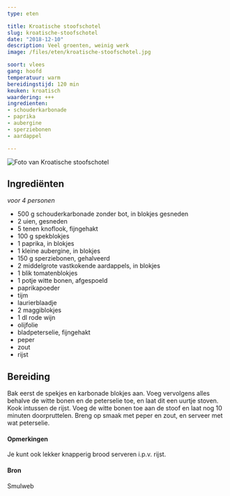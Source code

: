 ```yaml
---
type: eten

title: Kroatische stoofschotel
slug: kroatische-stoofschotel
date: "2018-12-10"
description: Veel groenten, weinig werk
image: /files/eten/kroatische-stoofschotel.jpg

soort: vlees
gang: hoofd
temperatuur: warm
bereidingstijd: 120 min
keuken: kroatisch
waardering: +++
ingredienten:
- schouderkarbonade
- paprika
- aubergine
- sperziebonen
- aardappel

---
```


![Foto van Kroatische stoofschotel](/files/eten/kroatische-stoofschotel.jpg)

## Ingrediënten

*voor 4 personen*

* 500 g schouderkarbonade zonder bot, in blokjes gesneden
* 2 uien, gesneden
* 5 tenen knoflook, fijngehakt
* 100 g spekblokjes
* 1 paprika, in blokjes
* 1 kleine aubergine, in blokjes
* 150 g sperziebonen, gehalveerd
* 2 middelgrote vastkokende aardappels, in blokjes
* 1 blik tomatenblokjes
* 1 potje witte bonen, afgespoeld
* paprikapoeder
* tijm
* laurierblaadje
* 2 maggiblokjes
* 1 dl rode wijn
* olijfolie
* bladpeterselie, fijngehakt
* peper
* zout
* rijst

## Bereiding

Bak eerst de spekjes en karbonade blokjes aan. Voeg vervolgens alles behalve de witte bonen en de peterselie toe, en laat dit een uurtje stoven. Kook intussen de rijst. Voeg de witte bonen toe aan de stoof en laat nog 10 minuten doorpruttelen. Breng op smaak met peper en zout, en serveer met wat peterselie.

#### Opmerkingen

Je kunt ook lekker knapperig brood serveren i.p.v. rijst.

#### Bron

Smulweb
